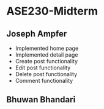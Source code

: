 # ASE230-Midterm

## Joseph Ampfer
- Implemented home page
- Implemented detail page
- Create post functionality
- Edit post functionality
- Delete post functionality
- Comment functionality


## Bhuwan Bhandari

